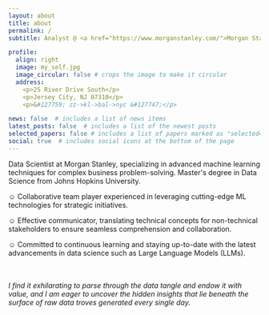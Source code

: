 ```yaml
---
layout: about
title: about
permalink: /
subtitle: Analyst @ <a href="https://www.morganstanley.com/">Morgan Stanley</a> | <a href="https://www.jhu.edu/">Johns Hopkins</a> Alumni

profile:
  align: right
  image: my_self.jpg
  image_circular: false # crops the image to make it circular
  address: 
    <p>25 River Drive South</p>
    <p>Jersey City, NJ 07310</p>
    <p>&#127759; zz->kl->bal->nyc &#127747;</p>

news: false  # includes a list of news items
latest_posts: false  # includes a list of the newest posts
selected_papers: false # includes a list of papers marked as "selected={true}"
social: true  # includes social icons at the bottom of the page
---
```


Data Scientist at Morgan Stanley, specializing in advanced machine learning techniques for complex business problem-solving. Master's degree in Data Science from Johns Hopkins University.
<br>
<p>&#9786; Collaborative team player experienced in leveraging cutting-edge ML technologies for strategic initiatives.</p>
<p>&#9786; Effective communicator, translating technical concepts for non-technical stakeholders to ensure seamless comprehension and collaboration.</p>
<p>&#9786; Committed to continuous learning and staying up-to-date with the latest advancements in data science such as Large Language Models (LLMs).</p> 
<br>
<br>
<i>         I find it exhilarating to parse through the data tangle and endow it with value, and I am eager to uncover the hidden insights that lie beneath the surface of raw data troves generated every single day.<i>

